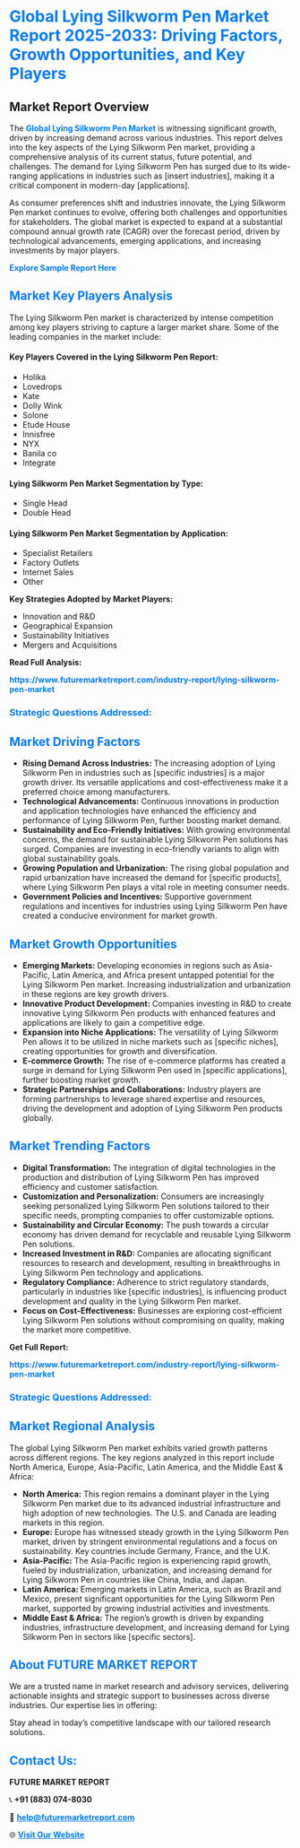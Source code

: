 <h1 style="color: #007BFF;">Global Lying Silkworm Pen Market Report 2025-2033: Driving Factors, Growth Opportunities, and Key Players</h1>

<section id="overview">
<h2>Market Report Overview</h2>
<p>The <a href="https://www.futuremarketreport.com/industry-report/lying-silkworm-pen-market" style="color: #007BFF; text-decoration: none;"><strong>Global Lying Silkworm Pen Market</strong></a> is witnessing significant growth, driven by increasing demand across various industries. This report delves into the key aspects of the Lying Silkworm Pen market, providing a comprehensive analysis of its current status, future potential, and challenges. The demand for Lying Silkworm Pen has surged due to its wide-ranging applications in industries such as [insert industries], making it a critical component in modern-day [applications].</p>
<p>As consumer preferences shift and industries innovate, the Lying Silkworm Pen market continues to evolve, offering both challenges and opportunities for stakeholders. The global market is expected to expand at a substantial compound annual growth rate (CAGR) over the forecast period, driven by technological advancements, emerging applications, and increasing investments by major players.</p>
</section>

<section id="overview">
<p><a href="https://www.futuremarketreport.com/request-sample/reportId=102412" style="color: #007BFF; text-decoration: none;"><strong>Explore Sample Report Here</strong></a></p>
</section>

<section id="key-players">
<h2 style="color: #007BFF;">Market Key Players Analysis</h2>
<p>The Lying Silkworm Pen market is characterized by intense competition among key players striving to capture a larger market share. Some of the leading companies in the market include:</p>
<h4>Key Players Covered in the Lying Silkworm Pen Report:</h4>
<ul><li>Holika</li><li>Lovedrops</li><li>Kate</li><li>Dolly Wink</li><li>Solone</li><li>Etude House</li><li>Innisfree</li><li>NYX</li><li>Banila co</li><li>Integrate</li></ul>
<h4>Lying Silkworm Pen Market Segmentation by Type:</h4>
<ul><li>Single Head</li><li>Double Head</li></ul>

<h4>Lying Silkworm Pen Market Segmentation by Application:</h4>
<ul><li>Specialist Retailers</li><li>Factory Outlets</li><li>Internet Sales</li><li>Other</li></ul>
<p><strong>Key Strategies Adopted by Market Players:</strong></p>
<ul>
<li>Innovation and R&D</li>
<li>Geographical Expansion</li>
<li>Sustainability Initiatives</li>
<li>Mergers and Acquisitions</li>
</ul>
</section>

<section>
<p><strong>Read Full Analysis: </strong></p><a href="https://www.futuremarketreport.com/industry-report/lying-silkworm-pen-market" style="color: #007BFF; text-decoration: none;"><strong>https://www.futuremarketreport.com/industry-report/lying-silkworm-pen-market</strong></a>
<h3 style="color: #007BFF;">Strategic Questions Addressed:</h3>
</section>

<section id="driving-factors">
<h2 style="color: #007BFF;">Market Driving Factors</h2>
<ul>
<li><strong>Rising Demand Across Industries:</strong> The increasing adoption of Lying Silkworm Pen in industries such as [specific industries] is a major growth driver. Its versatile applications and cost-effectiveness make it a preferred choice among manufacturers.</li>
<li><strong>Technological Advancements:</strong> Continuous innovations in production and application technologies have enhanced the efficiency and performance of Lying Silkworm Pen, further boosting market demand.</li>
<li><strong>Sustainability and Eco-Friendly Initiatives:</strong> With growing environmental concerns, the demand for sustainable Lying Silkworm Pen solutions has surged. Companies are investing in eco-friendly variants to align with global sustainability goals.</li>
<li><strong>Growing Population and Urbanization:</strong> The rising global population and rapid urbanization have increased the demand for [specific products], where Lying Silkworm Pen plays a vital role in meeting consumer needs.</li>
<li><strong>Government Policies and Incentives:</strong> Supportive government regulations and incentives for industries using Lying Silkworm Pen have created a conducive environment for market growth.</li>
</ul>
</section>

<section id="growth-opportunities">
<h2 style="color: #007BFF;">Market Growth Opportunities</h2>
<ul>
<li><strong>Emerging Markets:</strong> Developing economies in regions such as Asia-Pacific, Latin America, and Africa present untapped potential for the Lying Silkworm Pen market. Increasing industrialization and urbanization in these regions are key growth drivers.</li>
<li><strong>Innovative Product Development:</strong> Companies investing in R&D to create innovative Lying Silkworm Pen products with enhanced features and applications are likely to gain a competitive edge.</li>
<li><strong>Expansion into Niche Applications:</strong> The versatility of Lying Silkworm Pen allows it to be utilized in niche markets such as [specific niches], creating opportunities for growth and diversification.</li>
<li><strong>E-commerce Growth:</strong> The rise of e-commerce platforms has created a surge in demand for Lying Silkworm Pen used in [specific applications], further boosting market growth.</li>
<li><strong>Strategic Partnerships and Collaborations:</strong> Industry players are forming partnerships to leverage shared expertise and resources, driving the development and adoption of Lying Silkworm Pen products globally.</li>
</ul>
</section>

<section id="trending-factors">
<h2 style="color: #007BFF;">Market Trending Factors</h2>
<ul>
<li><strong>Digital Transformation:</strong> The integration of digital technologies in the production and distribution of Lying Silkworm Pen has improved efficiency and customer satisfaction.</li>
<li><strong>Customization and Personalization:</strong> Consumers are increasingly seeking personalized Lying Silkworm Pen solutions tailored to their specific needs, prompting companies to offer customizable options.</li>
<li><strong>Sustainability and Circular Economy:</strong> The push towards a circular economy has driven demand for recyclable and reusable Lying Silkworm Pen solutions.</li>
<li><strong>Increased Investment in R&D:</strong> Companies are allocating significant resources to research and development, resulting in breakthroughs in Lying Silkworm Pen technology and applications.</li>
<li><strong>Regulatory Compliance:</strong> Adherence to strict regulatory standards, particularly in industries like [specific industries], is influencing product development and quality in the Lying Silkworm Pen market.</li>
<li><strong>Focus on Cost-Effectiveness:</strong> Businesses are exploring cost-efficient Lying Silkworm Pen solutions without compromising on quality, making the market more competitive.</li>
</ul>
</section>

<section>
<p><strong>Get Full Report: </strong></p><a href="https://www.futuremarketreport.com/industry-report/lying-silkworm-pen-market" style="color: #007BFF; text-decoration: none;"><strong>https://www.futuremarketreport.com/industry-report/lying-silkworm-pen-market</strong></a>
<h3 style="color: #007BFF;">Strategic Questions Addressed:</h3>
</section>


<section id="regional-analysis">
<h2 style="color: #007BFF;">Market Regional Analysis</h2>
<p>The global Lying Silkworm Pen market exhibits varied growth patterns across different regions. The key regions analyzed in this report include North America, Europe, Asia-Pacific, Latin America, and the Middle East & Africa:</p>
<ul>
<li><strong>North America:</strong> This region remains a dominant player in the Lying Silkworm Pen market due to its advanced industrial infrastructure and high adoption of new technologies. The U.S. and Canada are leading markets in this region.</li>
<li><strong>Europe:</strong> Europe has witnessed steady growth in the Lying Silkworm Pen market, driven by stringent environmental regulations and a focus on sustainability. Key countries include Germany, France, and the U.K.</li>
<li><strong>Asia-Pacific:</strong> The Asia-Pacific region is experiencing rapid growth, fueled by industrialization, urbanization, and increasing demand for Lying Silkworm Pen in countries like China, India, and Japan.</li>
<li><strong>Latin America:</strong> Emerging markets in Latin America, such as Brazil and Mexico, present significant opportunities for the Lying Silkworm Pen market, supported by growing industrial activities and investments.</li>
<li><strong>Middle East & Africa:</strong> The region’s growth is driven by expanding industries, infrastructure development, and increasing demand for Lying Silkworm Pen in sectors like [specific sectors].</li>
</ul>
</section>

<footer>
<h2 style="color: #007BFF;">About FUTURE MARKET REPORT</h2>
<p>We are a trusted name in market research and advisory services, delivering actionable insights and strategic support to businesses across diverse industries. Our expertise lies in offering:</p>

<p>Stay ahead in today’s competitive landscape with our tailored research solutions.</p>

<h2 style="color: #007BFF;">Contact Us:</h2>
<p><strong>FUTURE MARKET REPORT</strong></p>
<p>📞 <strong>+91 (883) 074-8030</strong></p>
<p>📧 <strong><a href="mailto:help@futuremarketreport.com" style="color: #007BFF;">help@futuremarketreport.com</a></strong></p>
<p>🌐 <strong><a href="https://www.futuremarketreport.com/" style="color: #007BFF;">Visit Our Website</a></strong></p>
</footer>